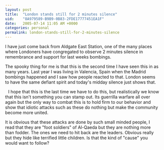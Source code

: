 ```yaml
---
layout: post
title:  "London stands still for 2 minutes silence"
uid:	"8A979589-B9B9-0B83-2FDE17777451EA1F"
date:   2005-07-14 11:05 AM +0000
categories: personal
permalink: london-stands-still-for-2-minutes-silence
---
```

<a onblur="try \{parent.deselectBloggerImageGracefully();} catch(e) \{}" href="http://photos1.blogger.com/blogger/400/255/1600/Image003.jpg"><img style="float:right; margin:0 0 10px 10px;cursor:pointer; cursor:hand;" src="http://photos1.blogger.com/blogger/400/255/200/Image003.jpg" border="0" alt="" /></a>I have just come back from Aldgate East Station, one of the many places where Londoners have congregated to observe 2 minutes silence in remembrance and support for last weeks bombings. 

The spooky thing for me is that this is the second time I have seen this in as many years. Last year I was living in Valencia, Spain when the Madrid bombings happened and I saw how people reacted to that. London seems to have the same defiant spirit and today's midday silence just shows that. 

<a onblur="try \{parent.deselectBloggerImageGracefully();} catch(e) \{}" href="http://photos1.blogger.com/blogger/400/255/1600/Image002.jpg"><img style="float:left; margin:0 10px 10px 0;cursor:pointer; cursor:hand;" src="http://photos1.blogger.com/blogger/400/255/200/Image002.jpg" border="0" alt="" /></a> I hope that this is the last time we have to do this, but realistically we know that this isn't something you can stamp out. Its guerrilla warfare all over again but the only way to combat this is to hold firm to our behavior and show that idiotic attacks such as these do nothing but make the community become more united. 

It is obvious that these attacks are done by such small minded people, I read that they are "foot soldiers" of Al-Qaeda but they are nothing more than fodder. The ones we need to hit back are the leaders. Obvious really but they hide like terrified little children. Is that the kind of "cause" you would want to follow?